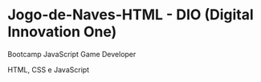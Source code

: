 # Jogo-de-Naves-HTML - DIO (Digital Innovation One)

Bootcamp JavaScript Game Developer

HTML, CSS e JavaScript
